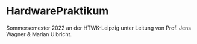 # HardwarePraktikum

Sommersemester 2022 an der HTWK-Leipzig unter Leitung von Prof. Jens Wagner & Marian Ulbricht.
